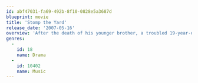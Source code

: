 ```yaml
---
id: abf47031-fa69-492b-8f10-0828e5a3687d
blueprint: movie
title: 'Stomp the Yard'
release_date: '2007-05-16'
overview: 'After the death of his younger brother, a troubled 19-year-old street dancer from Los Angeles is able to bypass juvenile hall by enrolling in the historically black, Truth University in Atlanta, Georgia. But his efforts to get an education and woo the girl he likes are sidelined when he is courted by the top two campus fraternities, both of which want and need his fierce street-style dance moves to win the highly coveted national step show competition.'
genres:
  -
    id: 18
    name: Drama
  -
    id: 10402
    name: Music
---
```


